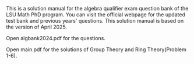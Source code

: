 This is a solution manual for the algebra qualifier exam question bank of the LSU Math PhD program. You can visit the official webpage for the updated test bank and previous years' questions. This solution manual is based on the version of April 2025. 

Open algbank2024.pdf for the questions.

Open main.pdf for the solutions of Group Theory and Ring Theory(Problem 1-6).
